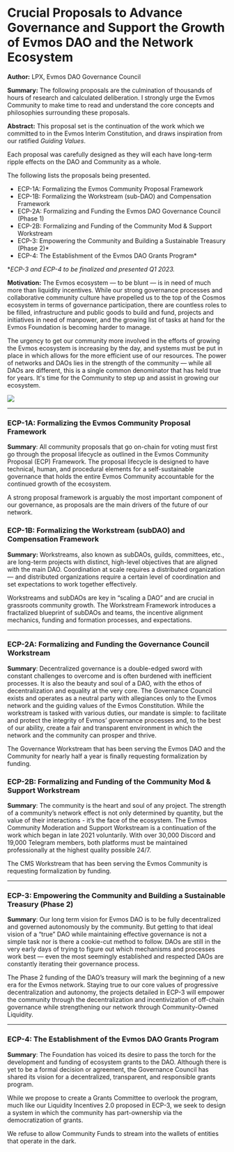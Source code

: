 # Crucial Proposals to Advance Governance and Support the Growth of Evmos DAO and the Network Ecosystem

**Author:** LPX, Evmos DAO Governance Council

**Summary:** The following proposals are the culmination of thousands of hours of research and calculated deliberation. I strongly urge the Evmos Community to make time to read and understand the core concepts and philosophies surrounding these proposals. 

**Abstract:** This proposal set is the continuation of the work which we committed to in the Evmos Interim Constitution, and draws inspiration from our ratified *Guiding Values*. 

Each proposal was carefully designed as they will each have long-term ripple effects on the DAO and Community as a whole. 

The following lists the proposals being presented.

 - ECP-1A: Formalizing the Evmos Community Proposal Framework
 - ECP-1B: Formalizing the Workstream (sub-DAO) and Compensation Framework 
 - ECP-2A: Formalizing and Funding the Evmos DAO Governance Council (Phase 1)
 - ECP-2B: Formalizing and Funding of the Community Mod & Support Workstream
 - ECP-3: Empowering the Community and Building a Sustainable Treasury (Phase 2)*
 - ECP-4: The Establishment of the Evmos DAO Grants Program*

**ECP-3 and ECP-4 to be finalized and presented Q1 2023.*

**Motivation:** The Evmos ecosystem — to be blunt — is in need of much more than liquidity incentives. While our strong governance processes and collaborative community culture have propelled us to the top of the Cosmos ecosystem in terms of governance participation, there are countless roles to be filled, infrastructure and public goods to build and fund, projects and initiatives in need of manpower, and the growing list of tasks at hand for the Evmos Foundation is becoming harder to manage. 

The urgency to get our community more involved in the efforts of growing the Evmos ecosystem is increasing by the day, and systems must be put in place in which allows for the more efficient use of our resources. The power of networks and DAOs lies in the strength of the community — while all DAOs are different, this is a single common denominator that has held true for years. It's time for the Community to step up and assist in growing our ecosystem.

![](https://i.imgur.com/958lw35.png)

---

### ECP-1A: Formalizing the Evmos Community Proposal Framework

**Summary**: All community proposals that go on-chain for voting must first go through the proposal lifecycle as outlined in the Evmos Community Proposal (ECP) Framework. The proposal lifecycle is designed to have technical, human, and procedural elements for a self-sustainable governance that holds the entire Evmos Community accountable for the continued growth of the ecosystem. 

A strong proposal framework is arguably the most important component of our governance, as proposals are the main drivers of the future of our network. 

### ECP-1B: Formalizing the Workstream (subDAO) and Compensation Framework 

**Summary:** Workstreams, also known as subDAOs, guilds, committees, etc., are long-term projects with distinct, high-level objectives that are aligned with the main DAO. Coordination at scale requires a distributed organization — and distributed organizations require a certain level of coordination and set expectations to work together effectively. 

Workstreams and subDAOs are key in “scaling a DAO” and are crucial in grassroots community growth. The Workstream Framework introduces a fractalized blueprint of subDAOs and teams, the incentive alignment mechanics, funding and formation processes, and expectations.

---

### ECP-2A: Formalizing and Funding the Governance Council Workstream 

**Summary**: Decentralized governance is a double-edged sword with constant challenges to overcome and is often burdened with inefficient processes. It is also the beauty and soul of a DAO, with the ethos of decentralization and equality at the very core. The Governance Council exists and operates as a neutral party with allegiances only to the Evmos network and the guiding values of the Evmos Constitution. While the workstream is tasked with various duties, our mandate is simple: to facilitate and protect the integrity of Evmos’ governance processes and, to the best of our ability, create a fair and transparent environment in which the network and the community can prosper and thrive.

The Governance Workstream that has been serving the Evmos DAO and the Community for nearly half a year is finally requesting formalization by funding. 

### ECP-2B: Formalizing and Funding of the Community Mod & Support Workstream

**Summary**: The community is the heart and soul of any project. The strength of a community’s network effect is not only determined by quantity, but the value of their interactions - it’s the face of the ecosystem. The Evmos Community Moderation and Support Workstream is a continuation of the work which began in late 2021 voluntarily. With over 30,000 Discord and 19,000 Telegram members, both platforms must be maintained professionally at the highest quality possible 24/7. 

The CMS Workstream that has been serving the Evmos Community is requesting formalization by funding.

---

### ECP-3: Empowering the Community and Building a Sustainable Treasury (Phase 2)

**Summary**: Our long term vision for Evmos DAO is to be fully decentralized and governed autonomously by the community. But getting to that ideal vision of a “true” DAO while maintaining effective governance is not a simple task nor is there a cookie-cut method to follow. DAOs are still in the very early days of trying to figure out which mechanisms and processes work best — even the most seemingly established and respected DAOs are constantly iterating their governance process.

The Phase 2 funding of the DAO’s treasury will mark the beginning of a new era for the Evmos network. Staying true to our core values of progressive decentralization and autonomy, the projects detailed in ECP-3 will empower the community through the decentralization and incentivization of off-chain governance while strengthening our network through Community-Owned Liquidity. 


---

### ECP-4: The Establishment of the Evmos DAO Grants Program

**Summary**: The Foundation has voiced its desire to pass the torch for the development and funding of ecosystem grants to the DAO. Although there is yet to be a formal decision or agreement, the Governance Council has shared its vision for a decentralized, transparent, and responsible grants program. 

While we propose to create a Grants Committee to overlook the program, much like our Liquidity Incentives 2.0 proposed in ECP-3, we seek to design a system in which the community has part-ownership via the democratization of grants. 

We refuse to allow Community Funds to stream into the wallets of entities that operate in the dark. 


